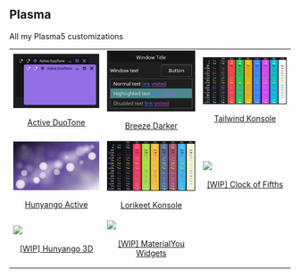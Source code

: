 ## Plasma

All my Plasma5 customizations

<table border="0">
  <tr>
    <td>
        <a href="aurorae/themes/ActiveDuoTone">
          <img src="aurorae/themes/ActiveDuoTone/preview.jpg" width="200">
          <p align="center">Active DuoTone</p>
        </a>
    </td>
    <td>
        <a href="color-schemes">
          <img src="color-schemes/BreezeDarker.preview.jpg" width="200">
          <p align="center">Breeze Darker</p>
        </a>
    </td>
    <td>
        <a href="konsole">
          <img src="konsole/Tailwind.preview.jpg" width="200">
          <p align="center">Tailwind Konsole</p>
        </a>
    </td>
  </tr>
  <tr>
    <td>
        <a href="plasma/wallpapers/com.github.aryan02420.hunyangoAccent">
          <img src="plasma/wallpapers/com.github.aryan02420.hunyangoAccent/preview.jpg" width="200">
          <p align="center">Hunyango Active</p>
        </a>
    </td>
    <td>
        <a href="konsole">
          <img src="konsole/Lorikeet.preview.jpg" width="200">
          <p align="center">Lorikeet Konsole</p>
        </a>
    </td>
    <td>
        <a href="#">
          <img src="https://plchldr.co/i/200x120?&bg=838383&fc=232323" width="200">
          <p align="center">[WIP] Clock of Fifths</p>
        </a>
    </td>
  </tr>
  <tr>
    <td>
        <a href="#">
          <img src="https://plchldr.co/i/200x120?&bg=838383&fc=232323" width="200">
          <p align="center">[WIP] Hunyango 3D</p>
        </a>
    </td>
    <td>
        <a href="#">
          <img src="https://plchldr.co/i/200x120?&bg=838383&fc=232323" width="200">
          <p align="center">[WIP] MaterialYou Widgets</p>
        </a>
    </td>
    <td>
    </td>
  </tr>
</table>

